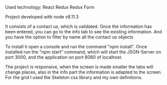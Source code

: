 Used technology:
React
Redux
Redux Form

Project developed with node v8.11.3

It consists of a contact us, which is validated. Once the information has been entered, you can go to the info tab to see the existing information. And you have the option to filter by name all the contact us objects

To install it open a console and run the command "npm install". Once installed run the "npm start" command, which will start the JSON-Server on port 3000, and the application on port 8080 of localhost.

The project is responsive, when the screen is made smaller the tabs will change places, also in the info part the information is adapted to the screen.
For the grid I used the Skeleton css library and my own definitions.
